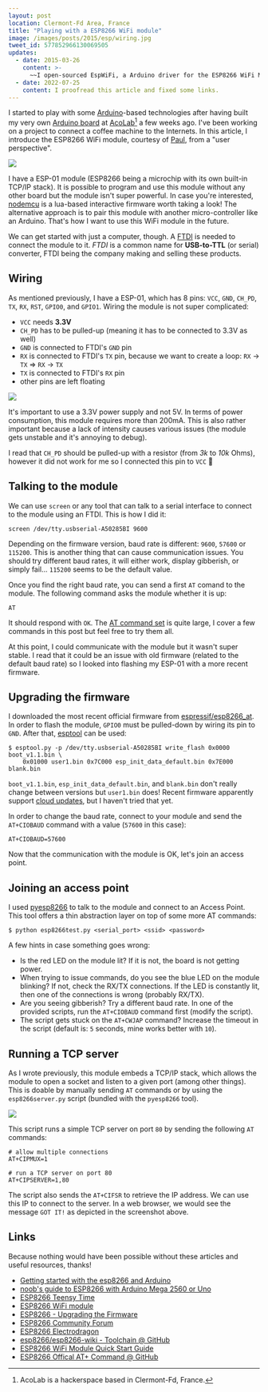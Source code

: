 ```yaml
---
layout: post
location: Clermont-Fd Area, France
title: "Playing with a ESP8266 WiFi module"
image: /images/posts/2015/esp/wiring.jpg
tweet_id: 577852966130069505
updates:
  - date: 2015-03-26
    content: >-
      ~~I open-sourced EspWiFi, a Arduino driver for the ESP8266 WiFi Module.~~
  - date: 2022-07-25
    content: I proofread this article and fixed some links.
---
```


I started to play with some [Arduino][]-based technologies after having built my
very own [Arduino board][arduino diy] at [AcoLab](https://acolab.fr/)[^1] a few
weeks ago. I've been working on a project to connect a coffee machine to the
Internets. In this article, I introduce the ESP8266 WiFi module, courtesy of
[Paul](https://twitter.com/disk_91), from a "user perspective".

[^1]: AcoLab is a hackerspace based in Clermont-Fd, France.

![](/images/posts/2015/03/esp8266.jpg)

I have a ESP-01 module (ESP8266 being a microchip with its own built-in TCP/IP
stack). It is possible to program and use this module without any other board
but the module isn't super powerful. In case you're interested, [nodemcu][] is a
lua-based interactive firmware worth taking a look! The alternative approach is
to pair this module with another micro-controller like an Arduino. That's how I
want to use this WiFi module in the future.

We can get started with just a computer, though. A [FTDI][] is needed to connect
the module to it. _FTDI_ is a common name for **USB-to-TTL** (or serial)
converter, FTDI being the company making and selling these products.

## Wiring

As mentioned previously, I have a ESP-01, which has 8 pins: `VCC`, `GND`,
`CH_PD`, `TX`, `RX`, `RST`, `GPIO0`, and `GPIO1`. Wiring the module is not
super complicated:

- `VCC` needs **3.3V**
- `CH_PD` has to be pulled-up (meaning it has to be connected to 3.3V as well)
- `GND` is connected to FTDI's `GND` pin
- `RX` is connected to FTDI's `TX` pin, because we want to create a loop: `RX`
  -> `TX` => `RX` -> `TX`
- `TX` is connected to FTDI's `RX` pin
- other pins are left floating

![](/images/posts/2015/03/sketch.png)

It's important to use a 3.3V power supply and not 5V. In terms of power
consumption, this module requires more than 200mA. This is also rather important
because a lack of intensity causes various issues (the module gets unstable and
it's annoying to debug).

I read that `CH_PD` should be pulled-up with a resistor (from _3k_ to _10k_
Ohms), however it did not work for me so I connected this pin to `VCC` 🙈

## Talking to the module

We can use `screen` or any tool that can talk to a serial interface to connect
to the module using an FTDI. This is how I did it:

```
screen /dev/tty.usbserial-A50285BI 9600
```

Depending on the firmware version, baud rate is different: `9600`, `57600` or
`115200`. This is another thing that can cause communication issues. You should
try different baud rates, it will either work, display gibberish, or simply
fail... `115200` seems to be the default value.

Once you find the right baud rate, you can send a first `AT` comand to the
module. The following command asks the module whether it is up:

```
AT
```

It should respond with `OK`. The [AT command set][] is quite large, I cover a
few commands in this post but feel free to try them all.

At this point, I could communicate with the module but it wasn't super stable. I
read that it could be an issue with old firmware (related to the default baud
rate) so I looked into flashing my ESP-01 with a more recent firmware.

## Upgrading the firmware

I downloaded the most recent official firmware from [espressif/esp8266_at][]. In
order to flash the module, `GPIO0` must be pulled-down by wiring its pin to
`GND`. After that, [esptool](https://github.com/themadinventor/esptool) can be
used: 

``` console
$ esptool.py -p /dev/tty.usbserial-A50285BI write_flash 0x0000 boot_v1.1.bin \
    0x01000 user1.bin 0x7C000 esp_init_data_default.bin 0x7E000 blank.bin
```

`boot_v1.1.bin`, `esp_init_data_default.bin`, and `blank.bin` don't really
change between versions but `user1.bin` does! Recent firmware apparently support
[cloud updates][], but I haven't tried that yet.

In order to change the baud rate, connect to your module and send the
`AT+CIOBAUD` command with a value (`57600` in this case):

```
AT+CIOBAUD=57600
```

Now that the communication with the module is OK, let's join an access point.

## Joining an access point

I used [pyesp8266](https://github.com/guyz/pyesp8266) to talk to the module and
connect to an Access Point. This tool offers a thin abstraction layer on top of
some more AT commands:

```console
$ python esp8266test.py <serial_port> <ssid> <password>
```

A few hints in case something goes wrong:

- Is the red LED on the module lit? If it is not, the board is not getting
  power.
- When trying to issue commands, do you see the blue LED on the module blinking?
  If not, check the RX/TX connections. If the LED is constantly lit, then one of
  the connections is wrong (probably RX/TX).
- Are you seeing gibberish? Try a different baud rate. In one of the provided
  scripts, run the `AT+CIOBAUD` command first (modify the script).
- The script gets stuck on the `AT+CWJAP` command? Increase the timeout in the
  script (default is: `5` seconds, mine works better with `10`).

## Running a TCP server

As I wrote previously, this module embeds a TCP/IP stack, which allows the
module to open a socket and listen to a given port (among other things). This is
doable by manually sending `AT` commands or by using the `esp8266server.py`
script (bundled with the `pyesp8266` tool).

![](/images/posts/2015/03/screen.png)

This script runs a simple TCP server on port `80` by sending the following `AT`
commands:

```
# allow multiple connections
AT+CIPMUX=1

# run a TCP server on port 80
AT+CIPSERVER=1,80
```

The script also sends the `AT+CIFSR` to retrieve the IP address. We can use this
IP to connect to the server. In a web browser, we would see the message `GOT
IT!` as depicted in the screenshot above.

## Links

Because nothing would have been possible without these articles and useful
resources, thanks!

- [Getting started with the esp8266 and Arduino](http://www.madebymarket.com/blog/dev/getting-started-with-esp8266.html)
- [noob's guide to ESP8266 with Arduino Mega 2560 or Uno](http://shin-ajaran.blogspot.fr/2014/12/noobs-guide-to-esp8266-with-arduino.html)
- [ESP8266 Teensy Time](http://www.cse.dmu.ac.uk/~sexton/ESP8266/)
- [ESP8266 WiFi module](http://tomeko.net/other/ESP8266/)
- [ESP8266 - Upgrading the Firmware](https://www.ukhas.net/wiki/esp8266/firmware_update)
- [ESP8266 Community Forum](http://www.esp8266.com/)
- [ESP8266 Electrodragon](http://www.electrodragon.com/w/ESP8266)
- [esp8266/esp8266-wiki - Toolchain @ GitHub](https://github.com/esp8266/esp8266-wiki)
- [ESP8266 WiFi Module Quick Start Guide](http://www.labradoc.com/i/follower/p/notes-esp8266)
- [ESP8266 Offical AT+ Command @ GitHub](https://github.com/espressif/esp8266_at)

[arduino]: https://www.arduino.cc/
[arduino diy]: https://redmine.acolab.fr/projects/yabbas-v1/wiki/YABBAS
[ftdi]: https://en.wikipedia.org/wiki/FTDI
[at command set]: https://github.com/espressif/esp8266_at/wiki/AT_Description
[espressif/esp8266_at]: https://github.com/espressif/esp8266_at/tree/master/bin
[cloud updates]: https://www.electrodragon.com/cloud-updating-your-wi07c-esp8266-now/
[nodemcu]: https://github.com/nodemcu/nodemcu-firmware
